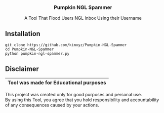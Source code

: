 <h3 align="center">   
   Pumpkin NGL Spammer 
   </h3> 
 <p align="center"> 
 A Tool That Flood Users NGL Inbox Using their Username
 </p> 
  
 <h2>Installation</h2> 
  
 ``` 
 git clone https://github.com/kinxyz/Pumpkin-NGL-Spammer
 cd Pumpkin-NGL-Spammer 
 python pumpkin-ngl-spammer.py 
 ``` 

 ## Disclaimer  
  
  |Tool was made for Educational purposes|  
  |-------------------------------------------------|  
  This project was created only for good purposes and personal use.  
  By using this Tool, you agree that you hold responsibility and accountability of any consequences caused by your actions.  
 
   
